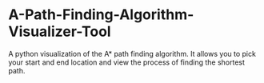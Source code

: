 # A-Path-Finding-Algorithm-Visualizer-Tool
A python visualization of the A* path finding algorithm. It allows you to pick your start and end location and view the process of finding the shortest path.
